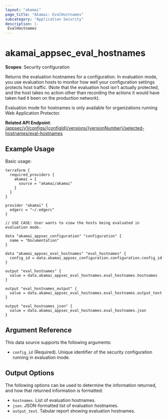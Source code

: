 ```yaml
---
layout: "akamai"
page_title: "Akamai: EvalHostnames"
subcategory: "Application Security"
description: |-
 EvalHostnames
---
```



# akamai_appsec_eval_hostnames

**Scopes**: Security configuration

Returns the evaluation hostnames for a configuration. In evaluation mode, you use evaluation hosts to monitor how well your configuration settings protects host traffic. (Note that the evaluation host isn't actually protected, and the host takes no action other than recording the actions it would have taken had it been on the production network).

Evaluation mode for hostnames is only available for organizations running Web Application Protector.

**Related API Endpoint**: [/appsec/v1/configs/{configId}/versions/{versionNumber}/selected-hostnames/eval-hostnames](https://developer.akamai.com/api/cloud_security/application_security/v1.html#getevaluationhostnames)

## Example Usage

Basic usage:

```
terraform {
  required_providers {
    akamai = {
      source = "akamai/akamai"
    }
  }
}

provider "akamai" {
  edgerc = "~/.edgerc"
}

// USE CASE: User wants to view the hosts being evaluated in evaluation mode.

data "akamai_appsec_configuration" "configuration" {
  name = "Documentation"
}

data "akamai_appsec_eval_hostnames" "eval_hostnames" {
  config_id = data.akamai_appsec_configuration.configuration.config_id
}

output "eval_hostnames" {
  value = data.akamai_appsec_eval_hostnames.eval_hostnames.hostnames
}

output "eval_hostnames_output" {
  value = data.akamai_appsec_eval_hostnames.eval_hostnames.output_text
}

output "eval_hostnames_json" {
  value = data.akamai_appsec_eval_hostnames.eval_hostnames.json
}
```

## Argument Reference

This data source supports the following arguments:

- `config_id` (Required). Unique identifier of the security configuration running in evaluation mode.

## Output Options

The following options can be used to determine the information returned, and how that returned information is formatted:

- `hostnames`. List of evaluation hostnames.
- `json`. JSON-formatted list of evaluation hostnames.
- `output_text`. Tabular report showing evaluation hostnames.

